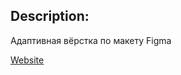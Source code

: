 ## Description:
 Адаптивная вёрстка по макету Figma

[Website](http://127.0.0.1:5500/index.html/ "CyberPunk")